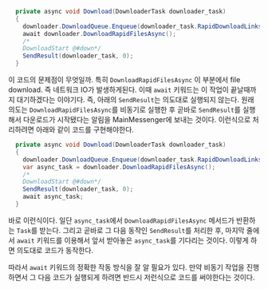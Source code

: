 ```csharp
  private async void Download(DownloaderTask downloader_task)
  {
    downloader.DownloadQueue.Enqueue(downloader_task.RapidDownloadLinks);
    await downloader.DownloadRapidFilesAsync();
    /*
    DownloadStart @#down*/
    SendResult(downloader_task, 0);
  }
```
이 코드의 문제점이 무엇일까. 특히 `DownloadRapidFilesAsync` 이 부분에서 file download. 즉 네트워크 IO가 발생하게된다. 이때 `await` 키워드는 이 작업이 끝날때까지 대기하겠다는 이야기다. 즉, 아래의 `SendResult`는 의도대로 실행되지 않는다. 원래 의도는 `DownloadRapidFilesAsync`를 비동기로 실행한 후 곧바로 `SendResult`를 실행해서 다운로드가 시작됐다는 알림을 MainMessenger에 보내는 것이다. 이런식으로 처리하려면 아래와 같이 코드를 구현해야한다.

```csharp
  private async void Download(DownloaderTask downloader_task)
  {
    downloader.DownloadQueue.Enqueue(downloader_task.RapidDownloadLinks);
    var async_task = downloader.DownloadRapidFilesAsync();
    /*
    DownloadStart @#down*/
    SendResult(downloader_task, 0);
    await async_task;
  }
```
바로 이런식이다. 일단 `async_task`에서 `DownloadRapidFilesAsync` 메서드가 반환하는 `Task`를 받는다. 그리고 곧바로 그 다음 동작인 `SendResult`를 처리한 후, 마지막 줄에서
`await` 키워드를 이용해서 앞서 받아놓은 `async_task`를 기다리는 것이다. 이렇게 하면 의도대로 코드가 동작한다. 

따라서 `await` 키워드의 정확한 작동 방식을 잘 알 필요가 있다. 만약 비동기 작업을 진행하면서 그 다음 코드가 실행되게 하려면 반드시 저런식으로 코드를 써야한다는 것이다.